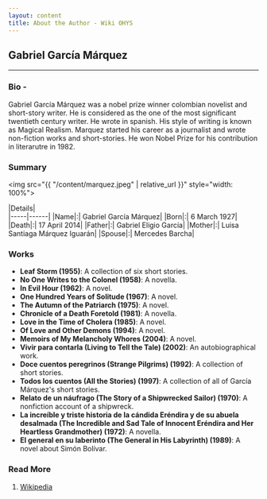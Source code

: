 ```yaml
---
layout: content
title: About the Author - Wiki OHYS
---
```

## Gabriel García Márquez
---

### Bio -

Gabriel García Márquez was a nobel prize winner colombian novelist and short-story writer. He is considered as the one of the most significant twentieth century writer. He wrote in spanish. His style of writing is known as Magical Realism. Marquez started his career as a journalist and wrote non-fiction works and short-stories. He won Nobel Prize for his contribution in literarutre in 1982.

### Summary
<img src="{{ "/content/marquez.jpeg" | relative_url }}" style="width: 100%">
<br>  

|Details|   
|-----|------|
|Name|:| Gabriel García Márquez|
|Born|:| 6 March 1927|
|Death|:| 17 April 2014|
|Father|:| Gabriel Eligio García|
|Mother|:| Luisa Santiaga Márquez Iguarán|
|Spouse|:| Mercedes Barcha|


### Works

* **Leaf Storm (1955)**: A collection of six short stories.
* **No One Writes to the Colonel (1958)**: A novella.
* **In Evil Hour (1962)**: A novel.
* **One Hundred Years of Solitude (1967)**: A novel.
* **The Autumn of the Patriarch (1975)**: A novel.
* **Chronicle of a Death Foretold (1981)**: A novella.
* **Love in the Time of Cholera (1985)**: A novel.
* **Of Love and Other Demons (1994)**: A novel.
* **Memoirs of My Melancholy Whores (2004)**: A novel.
* **Vivir para contarla (Living to Tell the Tale) (2002)**: An autobiographical work.
* **Doce cuentos peregrinos (Strange Pilgrims) (1992)**: A collection of short stories.
* **Todos los cuentos (All the Stories) (1997)**: A collection of all of García Márquez's short stories.
* **Relato de un náufrago (The Story of a Shipwrecked Sailor) (1970)**: A nonfiction account of a shipwreck.
* **La increíble y triste historia de la cándida Eréndira y de su abuela desalmada (The Incredible and Sad Tale of Innocent Eréndira and Her Heartless Grandmother) (1972)**: A novella.
* **El general en su laberinto (The General in His Labyrinth) (1989)**: A novel about Simón Bolívar.

### Read More

1.  [Wikipedia](https://en.wikipedia.org/wiki/Gabriel_Garc%C3%ADa_M%C3%A1rquez)
